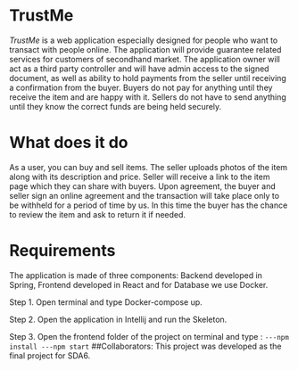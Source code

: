 # TrustMe
_TrustMe_ is a web application especially designed for people who want to transact with people online. The application will provide guarantee related services for customers of secondhand market. The application owner will act as a third party controller and will have admin access to the signed document, as well as ability to hold payments from the seller until receiving a confirmation from the buyer. 
Buyers do not pay for anything until they receive the item and are happy with it. Sellers do not have to send anything until they know the correct funds are being held securely. 

# What does it do
As a user, you can buy and sell items. The seller uploads photos of the item along with its description and price. Seller will receive a link to the item page which they can share with buyers. Upon agreement, the buyer and seller sign an online agreement and the transaction will take place only to be withheld for a period of time by us. In this time the buyer has the chance to review the item and ask to return it if needed. 
# Requirements
The application is made of three components: Backend developed in Spring, Frontend developed in React and for Database we use Docker. 

Step 1. Open terminal and type Docker-compose up. 

Step 2. Open the application in Intellij and run the Skeleton.  

Step 3. Open the frontend folder of the project on terminal and type : 
``
---npm install
---npm start
``
##Collaborators: 
This project was developed as the final project for SDA6. 
